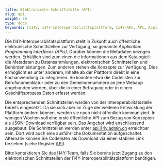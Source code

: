 ```yaml
---
title: Elektronische Schnittstelle (API)
slug: api
weight: 20
type: docs
keywords: [I14Y, I14Y-Interoperabilitätsplattform, I14Y-API, API, Application Programming Interface, elektronische Schnittstelle, Automatisierung]
---
```


Die I14Y-Interoperabilitätsplattform stellt in Zukunft auch öffentliche elektronische Schnittstellen zur Verfügung, so genannte _Application Programming Interfaces (APIs)_. Darüber können die Metadaten bezogen werden. Erhältlich sind zum einen die Informationen aus dem Katalogteil: die Metadaten zu Datensammlungen, elektronischen Schnittstellen und Behördenleistungen. Zum anderen stehen die Konzepte zur Verfügung. Dies ermöglicht es unter anderem, Inhalte ab der Plattform direkt in eine Fachanwendung zu integrieren. So könnten etwa die Codelisten zur Berufsnomenklatur oder zu den Gemeindenummern an jene Webapp angebunden werden, über die in einer Befragung oder in einem Geschäftsprozess Daten erfasst werden.

Die entsprechenden Schnittstellen werden von der Interoperabilitätsstelle bereits eingesetzt. Da sie sich aber im Zuge der weiteren Entwicklung der Plattform ändern können, werden sie noch nicht öffentlich kommuniziert. In wenigen Wochen soll eine erste öffentliche API zum Bezug von Konzepten als JSON-Download verfügbar sein. Das Angebot wird anschliessend ausgebaut. Die Schnittstellen werden unter [api.i14y.admin.ch](https://api.i14y.admin.ch) erreichbar sein. Dort wird auch eine ausführliche Dokumentation aufgeschaltet. Alternativ können Sie Codelisten als Download via einen stabilen Link beziehen (siehe Register [API](/handbook/de/3_metadaten_abrufen/gui#anzeigen-der-metadaten)). 

Bitte [kontaktieren Sie das I14Y-Team](mailto:i14y@bfs.admin.ch), falls Sie bereits jetzt Zugang zu den elektronischen Schnittstellen der I14Y-Interoperabilitätsplattform benötigen. 